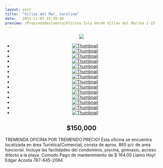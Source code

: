 ```yaml
---
layout: post
title:  "Villas del Mar, Carolina"
date:   2015-11-07 15:39:40
preview: /Propiedades/venta/Oficina Isla Verde Villas del Mar/ea 1-15 (11).JPG
---
```


<center>
	<div class="mainImg">
		<img src="/Edweb/Propiedades/venta/Oficina Isla Verde Villas del Mar/ea 1-15 (11).JPG" class="custom">
	</div>
	<!--aqui comienza las fotos pequeñas -->
	<ul class="thumbnails">
	  <li>
	    <a href="/Edweb/Propiedades/venta/Oficina Isla Verde Villas del Mar/ea 1-15 (11).JPG">
	      <img class="tumbnails" src="/Edweb/Propiedades/venta/Oficina Isla Verde Villas del Mar/ea 1-15 (11).JPG" alt="Thumbnail">
	    </a>
	  </li>
	  <li>
	    <a href="/Edweb/Propiedades/venta/Oficina Isla Verde Villas del Mar/ea 1-15 (1).JPG">
	      <img class="tumbnails" src="/Edweb/Propiedades/venta/Oficina Isla Verde Villas del Mar/ea 1-15 (1).JPG" alt="Thumbnail">
	    </a>
	  </li>
	  <li>
	    <a href="/Edweb/Propiedades/venta/Oficina Isla Verde Villas del Mar/ea 1-15 (2).JPG">
	      <img class="tumbnails" src="/Edweb/Propiedades/venta/Oficina Isla Verde Villas del Mar/ea 1-15 (2).JPG" alt="Thumbnail">
	    </a>
	  </li>
	  <li>
	    <a href="/Edweb/Propiedades/venta/Oficina Isla Verde Villas del Mar/ea 1-15 (3).JPG">
	      <img class="tumbnails" src="/Edweb/Propiedades/venta/Oficina Isla Verde Villas del Mar/ea 1-15 (3).JPG" alt="Thumbnail">
	    </a>
	  </li>
	  <li>
	    <a href="/Edweb/Propiedades/venta/Oficina Isla Verde Villas del Mar/ea 1-15 (4).JPG">
	      <img class="tumbnails" src="/Edweb/Propiedades/venta/Oficina Isla Verde Villas del Mar/ea 1-15 (4).JPG" alt="Thumbnail">
	    </a>
	  </li>
	  <li>
	    <a href="/Edweb/Propiedades/venta/Oficina Isla Verde Villas del Mar/ea 1-15 (5).JPG">
	      <img class="tumbnails" src="/Edweb/Propiedades/venta/Oficina Isla Verde Villas del Mar/ea 1-15 (5).JPG" alt="Thumbnail">
	    </a>
	  </li>
	  <li>
	    <a href="/Edweb/Propiedades/venta/Oficina Isla Verde Villas del Mar/ea 1-15 (6).JPG">
	      <img class="tumbnails" src="/Edweb/Propiedades/venta/Oficina Isla Verde Villas del Mar/ea 1-15 (6).JPG" alt="Thumbnail">
	    </a>
	  </li>
		<li>
	    <a href="/Edweb/Propiedades/venta/Oficina Isla Verde Villas del Mar/ea 1-15 (7).JPG">
	      <img class="tumbnails" src="/Edweb/Propiedades/venta/Oficina Isla Verde Villas del Mar/ea 1-15 (7).JPG" alt="Thumbnail">
	    </a>
	  </li>
		<li>
	    <a href="/Edweb/Propiedades/venta/Oficina Isla Verde Villas del Mar/ea 1-15 (8).JPG">
	      <img class="tumbnails" src="/Edweb/Propiedades/venta/Oficina Isla Verde Villas del Mar/ea 1-15 (8).JPG" alt="Thumbnail">
	    </a>
	  </li>
		<li>
	    <a href="/Edweb/Propiedades/venta/Oficina Isla Verde Villas del Mar/ea 1-15 (9).JPG">
	      <img class="tumbnails" src="/Edweb/Propiedades/venta/Oficina Isla Verde Villas del Mar/ea 1-15 (9).JPG" alt="Thumbnail">
	    </a>
	  </li>
		<li>
	    <a href="/Edweb/Propiedades/venta/Oficina Isla Verde Villas del Mar/ea 1-15 (10).JPG">
	      <img class="tumbnails" src="/Edweb/Propiedades/venta/Oficina Isla Verde Villas del Mar/ea 1-15 (10).JPG" alt="Thumbnail">
	    </a>
	  </li>
		<li>
	    <a href="/Edweb/Propiedades/venta/Oficina Isla Verde Villas del Mar/ea 1-15 (12).JPG">
	      <img class="tumbnails" src="/Edweb/Propiedades/venta/Oficina Isla Verde Villas del Mar/ea 1-15 (12).JPG" alt="Thumbnail">
	    </a>
	  </li>
		<li>
	    <a href="/Edweb/Propiedades/venta/Oficina Isla Verde Villas del Mar/ea 1-15 (13).JPG">
	      <img class="tumbnails" src="/Edweb/Propiedades/venta/Oficina Isla Verde Villas del Mar/ea 1-15 (13).JPG" alt="Thumbnail">
	    </a>
	  </li>
		<li>
	    <a href="/Edweb/Propiedades/venta/Oficina Isla Verde Villas del Mar/ea 1-15 (14).JPG">
	      <img class="tumbnails" src="/Edweb/Propiedades/venta/Oficina Isla Verde Villas del Mar/ea 1-15 (14).JPG" alt="Thumbnail">
	    </a>
	  </li>
	</ul>
	<script src="https://ajax.googleapis.com/ajax/libs/jquery/1.9.1/jquery.min.js"></script>
	<script type="text/javascript" src="/Edweb/js/jquery.simpleGal.js"></script>
	<script>
		$(document).ready(function () {
			$('.thumbnails').simpleGal({
				mainImage: '.custom'
			});
		});
	</script>
</center>

<center><h2>$150,000</h2></center>

TREMENDA OFICINA POR TREMENDO PRECIO! Esta oficina se encuentra localizada en área Turística/Comercial, consta de aprox. 865 p/c de area funcional. Incluye las facilidades del condominio, piscina, gimnasio, acceso ditecto a la playa. Comodo Pago de mantenimiento de $ 164.00 Llamo Hoy! Edgar Acosta 787-645-2084
